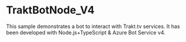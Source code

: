 # TraktBotNode_V4
This sample demonstrates a bot to interact with Trakt.tv services. It has been developed with Node.js+TypeScript &amp; Azure Bot Service v4. 
